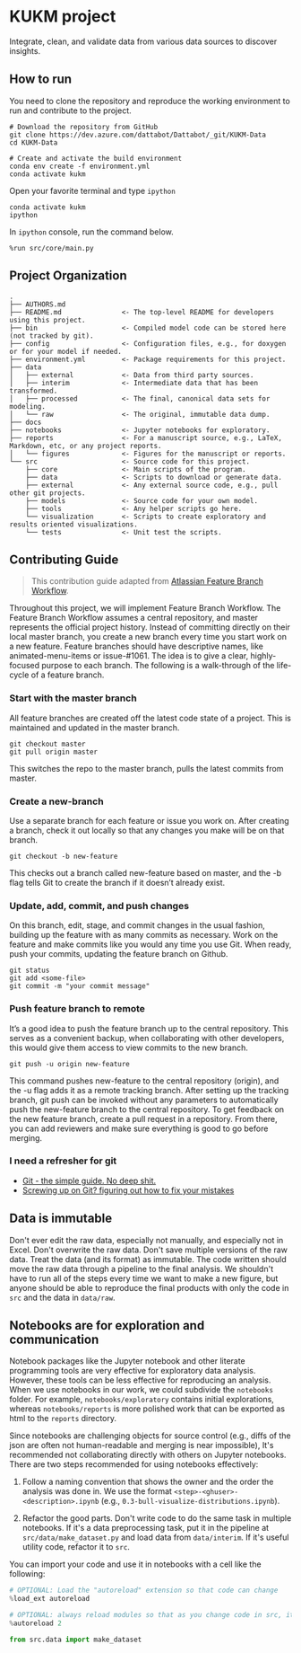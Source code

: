KUKM project
==============================

Integrate, clean, and validate data from various data sources to discover insights.

How to run
----------

You need to clone the repository and reproduce the working environment to run and contribute to the project.

```shell
# Download the repository from GitHub
git clone https://dev.azure.com/dattabot/Dattabot/_git/KUKM-Data
cd KUKM-Data

# Create and activate the build environment
conda env create -f environment.yml
conda activate kukm
```

Open your favorite terminal and type `ipython`

```shell
conda activate kukm
ipython
```

In `ipython` console, run the command below.

```shell
%run src/core/main.py
```

Project Organization
--------------------

    .
    ├── AUTHORS.md
    ├── README.md               <- The top-level README for developers using this project.
    ├── bin                     <- Compiled model code can be stored here (not tracked by git).
    ├── config                  <- Configuration files, e.g., for doxygen or for your model if needed.
    ├── environment.yml         <- Package requirements for this project.
    ├── data
    │   ├── external            <- Data from third party sources.
    │   ├── interim             <- Intermediate data that has been transformed.
    │   ├── processed           <- The final, canonical data sets for modeling.
    │   └── raw                 <- The original, immutable data dump.
    ├── docs
    ├── notebooks               <- Jupyter notebooks for exploratory.
    ├── reports                 <- For a manuscript source, e.g., LaTeX, Markdown, etc, or any project reports.
    │   └── figures             <- Figures for the manuscript or reports.
    └── src                     <- Source code for this project.
        ├── core                <- Main scripts of the program.
        ├── data                <- Scripts to download or generate data.
        ├── external            <- Any external source code, e.g., pull other git projects.
        ├── models              <- Source code for your own model.
        ├── tools               <- Any helper scripts go here.
        └── visualization       <- Scripts to create exploratory and results oriented visualizations.
        └── tests               <- Unit test the scripts.

Contributing Guide
------------------

> This contribution guide adapted from [Atlassian Feature Branch Workflow](https://www.atlassian.com/git/tutorials/comparing-workflows/feature-branch-workflow).

Throughout this project, we will implement Feature Branch Workflow. The Feature Branch Workflow assumes a central repository, and master represents the official project history. Instead of committing directly on their local master branch, you create a new branch every time you start work on a new feature. Feature branches should have descriptive names, like animated-menu-items or issue-#1061. The idea is to give a clear, highly-focused purpose to each branch. The following is a walk-through of the life-cycle of a feature branch.

### Start with the master branch

All feature branches are created off the latest code state of a project. This is maintained and updated in the master branch.

```shell
git checkout master
git pull origin master
```

This switches the repo to the master branch, pulls the latest commits from master.

### Create a new-branch

Use a separate branch for each feature or issue you work on. After creating a branch, check it out locally so that any changes you make will be on that branch.

```shell
git checkout -b new-feature
```

This checks out a branch called new-feature based on master, and the -b flag tells Git to create the branch if it doesn’t already exist.

### Update, add, commit, and push changes

On this branch, edit, stage, and commit changes in the usual fashion, building up the feature with as many commits as necessary. Work on the feature and make commits like you would any time you use Git. When ready, push your commits, updating the feature branch on Github.

```shell
git status
git add <some-file>
git commit -m "your commit message"
```

### Push feature branch to remote

It’s a good idea to push the feature branch up to the central repository. This serves as a convenient backup, when collaborating with other developers, this would give them access to view commits to the new branch.

```shell
git push -u origin new-feature
```

This command pushes new-feature to the central repository (origin), and the -u flag adds it as a remote tracking branch. After setting up the tracking branch, git push can be invoked without any parameters to automatically push the new-feature branch to the central repository. To get feedback on the new feature branch, create a pull request in a repository. From there, you can add reviewers and make sure everything is good to go before merging.

### I need a refresher for git

* [Git - the simple guide. No deep shit.](https://rogerdudler.github.io/git-guide/)
* [Screwing up on Git? figuring out how to fix your mistakes](https://ohshitgit.com/)

Data is immutable
-----------------

Don't ever edit the raw data, especially not manually, and especially not in Excel. Don't overwrite the raw data. Don't save multiple versions of the raw data. Treat the data (and its format) as immutable. The code written should move the raw data through a pipeline to the final analysis. We shouldn't have to run all of the steps every time we want to make a new figure, but anyone should be able to reproduce the final products with only the code in `src` and the data in `data/raw`.

Notebooks are for exploration and communication
-----------------------------------------------

Notebook packages like the Jupyter notebook and other literate programming tools are very effective for exploratory data analysis. However, these tools can be less effective for reproducing an analysis. When we use notebooks in our work, we could subdivide the `notebooks` folder. For example, `notebooks/exploratory` contains initial explorations, whereas `notebooks/reports` is more polished work that can be exported as html to the `reports` directory.

Since notebooks are challenging objects for source control (e.g., diffs of the json are often not human-readable and merging is near impossible), It's recommended not collaborating directly with others on Jupyter notebooks. There are two steps recommended for using notebooks effectively:

1. Follow a naming convention that shows the owner and the order the analysis was done in. We use the format `<step>-<ghuser>-<description>.ipynb` (e.g., `0.3-bull-visualize-distributions.ipynb`).

2. Refactor the good parts. Don't write code to do the same task in multiple notebooks. If it's a data preprocessing task, put it in the pipeline at `src/data/make_dataset.py` and load data from `data/interim`. If it's useful utility code, refactor it to `src`.

You can import your code and use it in notebooks with a cell like the following:

```python
# OPTIONAL: Load the "autoreload" extension so that code can change
%load_ext autoreload

# OPTIONAL: always reload modules so that as you change code in src, it gets loaded
%autoreload 2

from src.data import make_dataset
```
